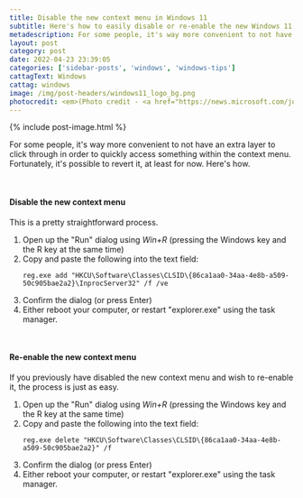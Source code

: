 ```yaml
---
title: Disable the new context menu in Windows 11
subtitle: Here's how to easily disable or re-enable the new Windows 11 context menu, also known as the "right-click" menu.
metadescription: For some people, it's way more convenient to not have an extra layer to click through in order to quickly access something within the context menu. Fortunately, it's possible to revert it, at least for now. Here's how.
layout: post
category: post
date: 2022-04-23 23:39:05
categories: ['sidebar-posts', 'windows', 'windows-tips']
cattagText: Windows
cattag: windows
image: /img/post-headers/windows11_logo_bg.png
photocredit: <em>(Photo credit - <a href="https://news.microsoft.com/june-24-2021/" target="_blank">Microsoft</a>)</em>
---
```


{% include post-image.html %}

<p>For some people, it's way more convenient to not have an extra layer to click through in order to quickly access something within the context menu. Fortunately, it's possible to revert it, at least for now. Here's how.</p>

&nbsp;

<h4>Disable the new context menu</h4>

<p>This is a pretty straightforward process.</p>

<ol>
	<li>Open up the "Run" dialog using <em>Win+R</em> (pressing the Windows key and the R key at the same time)</li>
	<li>Copy and paste the following into the text field:</li>
	<li style="list-style-type:none;"><pre><code class="language-powershell">reg.exe add "HKCU\Software\Classes\CLSID\{86ca1aa0-34aa-4e8b-a509-50c905bae2a2}\InprocServer32" /f /ve</code></pre></li>
	<li value="3">Confirm the dialog (or press Enter)</li>
	<li>Either reboot your computer, or restart "explorer.exe" using the task manager.</li>
</ol>
&nbsp;
<h4>Re-enable the new context menu</h4>

<p>If you previously have disabled the new context menu and wish to re-enable it, the process is just as easy.</p>

<ol>
	<li>Open up the "Run" dialog using <em>Win+R</em> (pressing the Windows key and the R key at the same time)</li>
	<li>Copy and paste the following into the text field:</li>
	<li style="list-style-type:none;"><pre><code class="language-powershell">reg.exe delete "HKCU\Software\Classes\CLSID\{86ca1aa0-34aa-4e8b-a509-50c905bae2a2}" /f</code></pre></li>
	<li value="3">Confirm the dialog (or press Enter)</li>
	<li>Either reboot your computer, or restart "explorer.exe" using the task manager.</li>
</ol>